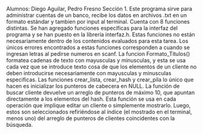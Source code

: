 Alumnos: Diego Aguilar, Pedro Fresno
Sección 1.
Este programa sirve para administrar cuentas de un banco, recibe los datos en archivos .txt en un formato estándar y tambien por input al terminal. Cuenta con 8 funciones distintas.
Se han agregado funciones específicas para la interfaz del programa y se han puesto en la librería interfaz.h. Estas funciones no están necesariamente dentro de los contenidos evaluados para esta tarea. Los únicos errores encontrados a estas funciones corresponden a cuando se ingresan letras al pedirse numeros en scanf.
La funcion Formato_Titulos() formatea cadenas de texto con mayusculas y minusculas, y esta se usa cada vez que se introduce texto cosa de que los elementos de un cliente no deben introducirse necesariamente con mayusculas y minusculas especificas.
Las funciones crear_lista, crear_hash y crear_pila lo único que hacen es inicializar los punteros de cabecera en NULL.
La función de buscar cliente devuelve un arreglo de punteros de máximo 10, que apuntan directamente a los elementos del hash. Esta función se usa en cada operación que implique editar un cliente o simplemente mostrarlo. Luego, estos son seleccionados refiriéndose al índice (el mostrado en el terminal, menos uno) del arreglo de punteros de clientes coincidentes con la búsqueda.
